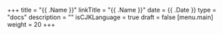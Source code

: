 +++
title = "{{ .Name }}"
linkTitle = "{{ .Name }}"
date = {{ .Date }}
type = "docs"
description = ""
isCJKLanguage = true
draft = false
[menu.main]
	weight = 20
+++